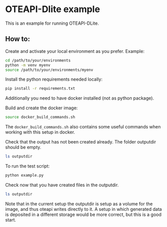 # OTEAPI-Dlite example

This is an example for running OTEAPI-DLite.


## How to:
Create and activate your local environment as you prefer.
Example:
   ```bash
   cd /path/to/your/environments
   python -m venv myenv
   source /path/to/your/environments/myenv
   ```

Install the python requirements needed locally:
   ```bash
   pip install -r requirements.txt
   ```
Additionally you need to have docker installed (not as python package).

Build and create the docker image:
   ```bash
   source docker_build_commands.sh
   ```
The `docker_build_commands.sh` also contains some useful commands when working with this setup in docker.  


Check that the output has not been created already.
The folder outputdir should be empty.
   ```bash
   ls outputdir
   ```

To run the test script:
   ```bash
   python example.py
   ```
Check now that you have created files in the outputdir.
   ```bash
   ls outputdir
   ```

Note that in the current setup the outputdir is setup as a volume for the image,
and thus oteapi writes directly to it.
A setup in which generated data is deposited in a different storage would be
more correct, but this is a good start.
